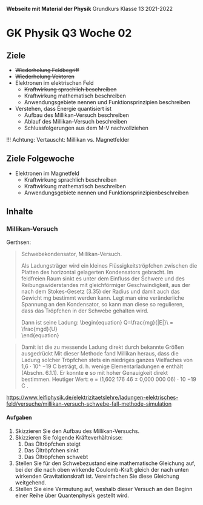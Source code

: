 **Webseite mit Material der Physik**
	Grundkurs Klasse 13 2021-2022
                         
# GK Physik Q3 Woche 02 

## Ziele

* ~~Wiederholung Feldbegriff~~
* ~~Wiederholung Vektoren~~
* Elektronen im elektrischen Feld
  * ~~Kraftwirkung sprachlich beschreiben~~
  * Kraftwirkung mathematisch beschreiben
  * Anwendungsgebiete nennen und  Funktionsprinzipien beschreiben
* Verstehen, dass Energie quantisiert ist
  * Aufbau des Millikan-Versuch beschreiben
  * Ablauf des Millikan-Versuch beschreiben
  * Schlussfolgerungen aus dem M-V nachvollziehen

!!! Achtung:
    Vertauscht: Millikan vs. Magnetfelder

## Ziele Folgewoche

* Elektronen im Magnetfeld
  * Kraftwirkung sprachlich beschreiben
  * Kraftwirkung mathematisch beschreiben
  * Anwendungsgebiete nennen und  Funktionsprinzipienbeschreiben


## Inhalte

### Millikan-Versuch

Gerthsen:

> Schwebekondensator, Millikan-Versuch. 
>
> Als Ladungsträger wird ein kleines Flüssigkeitströpfchen zwischen die Platten des horizontal gelagerten Kondensators gebracht. Im feldfreien Raum sinkt es unter dem Einfluss der Schwere und des Reibungswiderstandes mit gleichförmiger Geschwindigkeit, aus der nach dem Stokes-Gesetz (3.35) der Radius und damit auch das Gewicht mg bestimmt werden kann. Legt man eine veränderliche Spannung an den Kondensator, so kann man diese so regulieren, dass das Tröpfchen in der Schwebe gehalten wird. 
>
> Dann ist seine Ladung: 
\begin{equation}
  Q=\frac{mg}{|E|}\ = \frac{mgd}{U}\
\end{equation}

>
> Damit ist die zu messende Ladung direkt durch bekannte Größen ausgedrückt
> Mit dieser Methode fand Millikan heraus, dass die Ladung solcher Tröpfchen stets
> ein niedriges ganzes Vielfaches von 1,6 · 10^ −19 C beträgt, d. h. wenige Elementarladungen **e** enthält (Abschn. 6.1.1). Er konnte **e** so mit hoher Genauigkeit direkt bestimmen. Heutiger Wert: e = (1,602 176 46 ± 0,000 000 06) · 10 −19 C .

https://www.leifiphysik.de/elektrizitaetslehre/ladungen-elektrisches-feld/versuche/millikan-versuch-schwebe-fall-methode-simulation


#### Aufgaben

1. Skizzieren Sie den Aufbau des Millikan-Versuchs.
2. Skizzieren Sie folgende Kräfteverhältnisse:
     1. Das Öltröpfchen steigt
     2. Das Öltröpfchen sinkt
     3. Das Öltröpfchen schwebt
3. Stellen Sie für den Schwebezustand eine mathematische Gleichung auf, bei der die nach oben wirkende Coulomb-Kraft gleich der nach unten wirkenden Gravitationskraft ist. Vereinfachen Sie diese Gleichung weitgehend.
4. Stellen Sie eine Vermutung auf, weshalb dieser Versuch an den Beginn einer Reihe über Quantenphysik gestellt wird.


